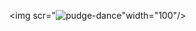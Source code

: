 

<img scr="![pudge-dance](https://github.com/user-attachments/assets/172594b9-0a6d-4177-97b9-6e1e11300a66)"width="100"/>
</div>
